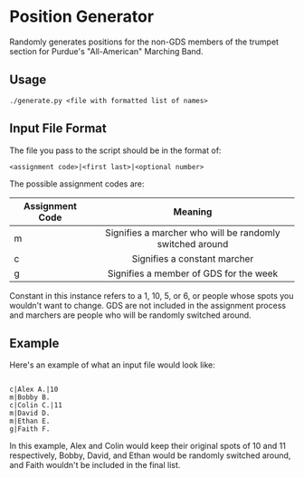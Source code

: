 # Position Generator

Randomly generates positions for the non-GDS members of the trumpet section for Purdue's "All-American" Marching Band.

## Usage

<pre><code>./generate.py &ltfile with formatted list of names></pre></code>

## Input File Format

The file you pass to the script should be in the format of:
<pre><code>&ltassignment code>|&ltfirst last>|&ltoptional number></pre></code>
The possible assignment codes are:

| Assignment Code | Meaning |
| --------------- |:-------:|
| m               | Signifies a marcher who will be randomly switched around |
| c               | Signifies a constant marcher |
| g               | Signifies a member of GDS for the week |

Constant in this instance refers to a 1, 10, 5, or 6, or people whose spots you wouldn't want to change. GDS are not included in the assignment process and marchers are people who will be randomly switched around.

## Example

Here's an example of what an input file would look like:
<pre><code>
c|Alex A.|10
m|Bobby B.
c|Colin C.|11
m|David D.
m|Ethan E.
g|Faith F.
</pre></code>

In this example, Alex and Colin would keep their original spots of 10 and 11 respectively, Bobby, David, and Ethan would be randomly switched around, and Faith wouldn't be included in the final list.
